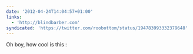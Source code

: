 ```yaml
---
date: '2012-04-24T14:04:57+01:00'
links:
  - 'http://blindbarber.com'
syndicated: 'https://twitter.com/roobottom/status/194783993332379648'
---
```

Oh boy, how cool is this : 
